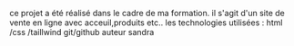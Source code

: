 ce projet a été réalisé dans le cadre de ma formation.
il s'agit d'un site de vente en ligne avec acceuil,produits etc..
les technologies utilisées :
html /css /taillwind
git/github
auteur
sandra
